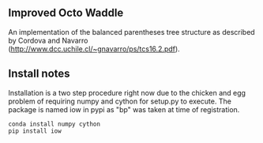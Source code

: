 Improved Octo Waddle
--------------------

An implementation of the balanced parentheses tree structure as described by
Cordova and Navarro (http://www.dcc.uchile.cl/~gnavarro/ps/tcs16.2.pdf).

Install notes
-------------

Installation is a two step procedure right now due to the chicken and egg
problem of requiring numpy and cython for setup.py to execute. The package is
named iow in pypi as "bp" was taken at time of registration.

```
conda install numpy cython
pip install iow
```
